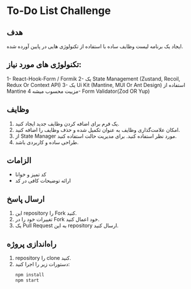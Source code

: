 # To-Do List Challenge

## هدف

ایجاد یک برنامه لیست وظایف ساده با استفاده از تکنولوژی هایی در پایین آورده شده.

## تکنولوژی های مورد نیاز:

1- React-Hook-Form / Formik
2- یک State Management (Zustand, Recoil, Redux Or Context API)
3- یک Ui Kit (Mantine, MUI Or Ant Design) استفاده از Mantine مزییت محسوب میشه
4- Form Validator(Zod OR Yup)

## وظایف

1. یک فرم برای اضافه کردن وظایف جدید ایجاد کنید.
2. امکان علامت‌گذاری وظایف به عنوان تکمیل شده و حذف وظایف را اضافه کنید.
3. از State Manager مورد نظر استفاده کنید. برای مدیریت حالت استفاده کنید.
4. طراحی ساده و کاربردی باشد.

## الزامات

-   کد تمیز و خوانا
-   ارائه توضیحات کافی در کد

## ارسال پاسخ

1. این repository را Fork کنید.
2. تغییرات خود را در Fork خود اعمال کنید.
3. یک Pull Request به این repository ارسال کنید.

## راه‌اندازی پروژه

1. repository را clone کنید.
2. دستورات زیر را اجرا کنید:
    ```bash
    npm install
    npm start
    ```
